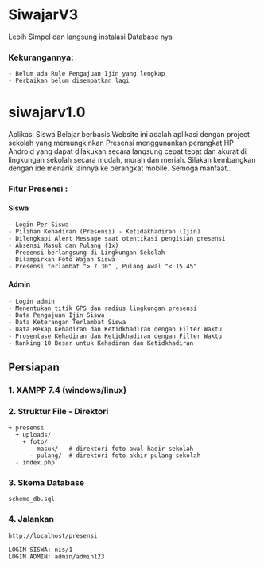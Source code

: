 # SiwajarV3
Lebih Simpel dan langsung instalasi Database nya
### Kekurangannya:
```
- Belum ada Rule Pengajuan Ijin yang lengkap
- Perbaikan belum disempatkan lagi 
```
# siwajarv1.0
Aplikasi Siswa Belajar berbasis Website ini adalah aplikasi dengan project sekolah yang memungkinkan Presensi menggunankan perangkat HP Android yang dapat dilakukan secara langsung cepat tepat dan akurat di lingkungan sekolah secara mudah, murah dan meriah. Silakan kembangkan dengan ide menarik lainnya ke perangkat mobile. 
Semoga manfaat..
### Fitur Presensi : 
#### Siswa
```
- Login Per Siswa
- Pilihan Kehadiran (Presensi) - Ketidakhadiran (Ijin)
- Dilengkapi Alert Message saat otentikasi pengisian presensi
- Absensi Masuk dan Pulang (1x)
- Presensi berlangsung di Lingkungan Sekolah
- Dilampirkan Foto Wajah Siswa
- Presensi terlambat "> 7.30" , Pulang Awal "< 15.45"
```
#### Admin
```
- Login admin
- Menentukan titik GPS dan radius lingkungan presensi
- Data Pengajuan Ijin Siswa
- Data Keterangan Terlambat Siswa
- Data Rekap Kehadiran dan Ketidkhadiran dengan Filter Waktu
- Prosentase Kehadiran dan Ketidkhadiran dengan Filter Waktu
- Ranking 10 Besar untuk Kehadiran dan Ketidkhadiran 

```

## Persiapan
### 1. XAMPP 7.4 (windows/linux)
### 2. Struktur File - Direktori
```
+ presensi
  + uploads/
    + foto/
      - masuk/   # direktori foto awal hadir sekolah  
      - pulang/  # direktori foto akhir pulang sekolah  
  - index.php
```
### 3. Skema Database
```
scheme_db.sql
```
### 4. Jalankan
```
http://localhost/presensi

LOGIN SISWA: nis/1
LOGIN ADMIN: admin/admin123 

